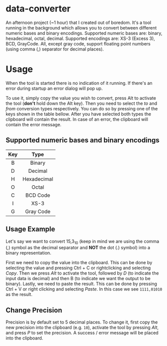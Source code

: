 # data-converter
An afternoon project (~1 hour) that I created out of boredom. It's a tool running in the background which allows you to convert between different numeric bases and binary encodings. Supported numeric bases are: binary, hexadecimal, octal, decimal. Supported encodings are: XS-3 (Excess 3), BCD, GrayCode. All, except gray code, support floating point numbers (using comma (,) separator for decimal places).

# Usage
When the tool is started there is no indication of it running. If there's an error during startup an error dialog will pop up.

To use it, simply copy the value you wish to convert, press Alt to activate the tool (**don't** hold down the Alt key). Then you need to select the *to* and *from* conversion types respectively. You can do so by pressing one of the keys shown in the table bellow. After you have selected both types the clipboard will contain the result. In case of an error, the clipboard will contain the error message.

## Supported numeric bases and binary encodings

| Key | Type |
|:---:|:----:|
| B | Binary |
| D | Decimal |
| H | Hexadecimal |
| O | Octal |
| C | BCD Code |
| I | XS-3 |
| G | Gray Code |

## Usage Example
Let's say we want to convert 15,3<sub>10</sub> (keep in mind we are using the comma (,) symbol as the decimal separator and **NOT** the dot (.) symbol) into a binary representation.

First we need to copy the value into the clipboard. This can be done by selecting the value and pressing Ctrl + C or rightclicking and selecting *Copy*.
Then we press *Alt* to activate the tool, followed by *D* (to indicate the input data is decimal) and then B (to indicate we want the output to be binary).
Lastly, we need to paste the result. This can be done by pressing Ctrl + V or right clicking and selecting *Paste*. In this case we see `1111,01010` as the result.

## Change Precision
Precision is by default set to 5 decimal places. To change it, first copy the new precision into the clipboard (e.g. `10`), activate the tool by pressing *Alt*, and press *P* to set the precision. A success / error message will be placed into the clipboard.
